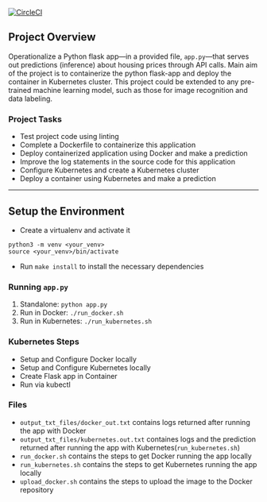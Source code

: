 [![CircleCI](https://circleci.com/gh/keitamouss/project-ml-microservice-kubernetes.svg?style=svg)](https://circleci.com/gh/keitamouss/project-ml-microservice-kubernetes)

## Project Overview

Operationalize a Python flask app—in a provided file, `app.py`—that serves out predictions (inference) about housing prices through API calls. 
Main aim of the project is to containerize the python flask-app and deploy the container in Kubernetes cluster. This project could be extended to any pre-trained machine learning model, such as those for image recognition and data labeling.

### Project Tasks

* Test project code using linting
* Complete a Dockerfile to containerize this application
* Deploy containerized application using Docker and make a prediction
* Improve the log statements in the source code for this application
* Configure Kubernetes and create a Kubernetes cluster
* Deploy a container using Kubernetes and make a prediction

---

## Setup the Environment

* Create a virtualenv and activate it

```
python3 -m venv <your_venv>
source <your_venv>/bin/activate
```

* Run `make install` to install the necessary dependencies

### Running `app.py`

1. Standalone:  `python app.py`
2. Run in Docker:  `./run_docker.sh`
3. Run in Kubernetes:  `./run_kubernetes.sh`

### Kubernetes Steps

* Setup and Configure Docker locally
* Setup and Configure Kubernetes locally
* Create Flask app in Container
* Run via kubectl

### Files

* `output_txt_files/docker_out.txt` contains logs returned after running the app with Docker
* `output_txt_files/kubernetes.out.txt` containes logs and the prediction returned after running the app with Kubernetes(`run_kubernetes.sh`)
* `run_docker.sh` contains the steps to get Docker running the app locally
* `run_kubernetes.sh` contains the steps to get Kubernetes running the app locally
* `upload_docker.sh` contains the steps to upload the image to the Docker repository

